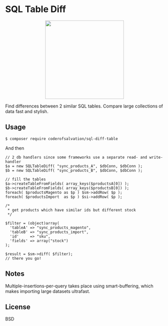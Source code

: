 SQL Table Diff 
==============

<p align="center">
  <img alt="" width="250" src="http://www.gifbin.com/bin/042014/1396457382_peeling_apples_with_power_drill.gif"/>
</p>
Find differences between 2 similar SQL tables. Compare large collections of data fast and stylish.

## Usage 

    $ composer require coderofsalvation/sql-diff-table

And then 

    // 2 db handlers since some frameworks use a separate read- and write-handler 
    $a = new SQLTableDiff( "sync_products_A", $dbConn, $dbConn );
    $b = new SQLTableDiff( "sync_products_B", $dbConn, $dbConn );

    // fill the tables
    $a->createTableFromFields( array_keys($productsA[0]) );
    $b->createTableFromFields( array_keys($productsB[0]) );
    foreach( $productsMagento as $p ) $sm->addRow( $p );
    foreach( $productsImport  as $p ) $si->addRow( $p );

    /*
     * get products which have similar ids but different stock
     */

    $filter = (object)array(
      'tableA' => "sync_products_magento",
      'tableB' => "sync_products_import",
      'id'     => "sku",
      'fields' => array("stock")
    );

    $result = $sm->diff( $filter);
    // there you go!

## Notes

Multiple-insertions-per-query takes place using smart-buffering, which makes importing large datasets ultrafast.

## License

BSD
